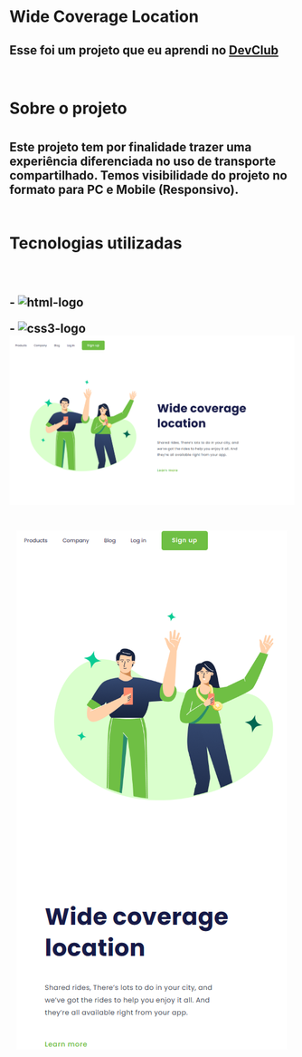 <h1> Wide Coverage Location</h1>

<h2>Esse foi um projeto que eu aprendi no <a href="https://rodolfomori.com.br/devclub">DevClub</a></h2>
<br>
<h1>Sobre o projeto<h1>  
<h2>Este projeto tem por finalidade trazer uma experiência diferenciada no uso de transporte compartilhado. Temos visibilidade do projeto no formato para PC e Mobile (Responsivo).  
<br>   
<br>   
<h1> Tecnologias utilizadas<h2>  
<br>
 <p>-  <img src="https://img.shields.io/badge/HTML5-E34F26?style=for-the-badge&logo=html5&logoColor=white" alt= "html-logo">
 <p>-  <img src="https://img.shields.io/badge/CSS3-1572B6?style=for-the-badge&logo=css3&logoColor=white" alt= "css3-logo">
  
<img src="https://github.com/TGP2023/Projeto-2/blob/master/img/Captura%20de%20tela%202023-07-13%20185527.png">
<br>
<h1 align="center">
<img src="https://github.com/TGP2023/Projeto-2/blob/master/img/Captura%20de%20tela%20celular.png">

